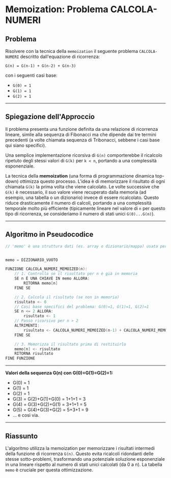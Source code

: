 # Memoization: Problema CALCOLA-NUMERI

## Problema

Risolvere con la tecnica della `memoization` il seguente problema `CALCOLA-NUMERI` descritto dall'equazione di ricorrenza:

`G(n) = G(n-1) + G(n-2) + G(n-3)` 

con i seguenti casi base:
*   `G(0) = 1`
*   `G(1) = 1`
*   `G(2) = 1`

---

## Spiegazione dell'Approccio

Il problema presenta una funzione definita da una relazione di ricorrenza lineare, simile alla sequenza di Fibonacci ma che dipende dai tre termini precedenti (a volte chiamata sequenza di Tribonacci, sebbene i casi base qui siano specifici).

Una semplice implementazione ricorsiva di `G(n)` comporterebbe il ricalcolo ripetuto degli stessi valori di `G(k)` per `k < n`, portando a una complessità esponenziale.

La tecnica della **memoization** (una forma di programmazione dinamica top-down) ottimizza questo processo. L'idea è di memorizzare il risultato di ogni chiamata `G(k)` la prima volta che viene calcolato.
Le volte successive che `G(k)` è necessario, il suo valore viene recuperato dalla memoria (ad esempio, una tabella o un dizionario) invece di essere ricalcolato. 
Questo riduce drasticamente il numero di calcoli, portando a una complessità temporale molto più efficiente (tipicamente lineare nel valore di `n` per questo tipo di ricorrenza, se consideriamo il numero di stati unici `G(0)...G(n)`).

---

## Algoritmo in Pseudocodice

```c
// 'memo' è una struttura dati (es. array o dizionario/mappa) usata per la memoization.


memo = DIZIONARIO_VUOTO 

FUNZIONE CALCOLA_NUMERI_MEMOIZED(n):
    // 1. Controlla se il risultato per n è già in memoria
    SE n È UNA CHIAVE IN memo ALLORA:
        RITORNA memo[n]
    FINE SE

    // 2. Calcola il risultato (se non in memoria)
    risultato <- 0 
    // Casi base specifici del problema: G(0)=1, G(1)=1, G(2)=1
    SE n <= 2 ALLORA:
        risultato <- 1
    // Passo ricorsivo per n > 2
    ALTRIMENTI: 
        risultato <- CALCOLA_NUMERI_MEMOIZED(n-1) + CALCOLA_NUMERI_MEMOIZED(n-2) + CALCOLA_NUMERI_MEMOIZED(n-3)
    FINE SE

    // 3. Memorizza il risultato prima di restituirlo
    memo[n] <- risultato
    RITORNA risultato
FINE FUNZIONE

```

---

**Valori della sequenza G(n) con G(0)=G(1)=G(2)=1:**
*   G(0) = 1
*   G(1) = 1
*   G(2) = 1
*   G(3) = G(2)+G(1)+G(0) = 1+1+1 = 3
*   G(4) = G(3)+G(2)+G(1) = 3+1+1 = 5
*   G(5) = G(4)+G(3)+G(2) = 5+3+1 = 9
*   ... e così via.

---

## Riassunto
L'algoritmo utilizza la memoization per memorizzare i risultati intermedi della funzione di ricorrenza `G(n)`. Questo evita ricalcoli ridondanti delle stesse sotto-problemi, trasformando una potenziale soluzione esponenziale in una lineare rispetto al numero di stati unici calcolati (da 0 a n). La tabella `memo` è cruciale per questa ottimizzazione.
